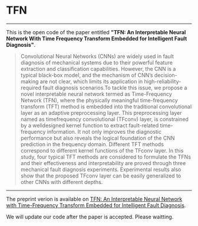 # TFN

---
This is the open code of the paper entitled **"TFN: An Interpretable Neural Network With Time Frequency Transform Embedded for Intelligent Fault Diagnosis"**.
> Convolutional Neural Networks (CNNs) are widely used in fault diagnosis of mechanical systems due to their powerful feature extraction and classification capabilities. However, the CNN is a typical black-box model, and the mechanism of CNN’s decision-making are not clear, which limits its application in high-reliability-required fault diagnosis scenarios.To tackle this issue, we propose a novel interpretable neural network termed as Time-Frequency Network (TFN), where the physically meaningful time-frequency transform (TFT) method is embedded into the traditional convolutional layer as an adaptive preprocessing layer. This preprocessing layer named as timefrequency convolutional (TFconv) layer, is constrained by a welldesigned kernel function to extract fault-related time-frequency information. It not only improves the diagnostic performance but also reveals the logical foundation of the CNN prediction in the frequency domain. Different TFT methods correspond to different kernel functions of the TFconv layer. In this study, four typical TFT methods are considered to formulate the TFNs and their effectiveness and interpretability are proved through three mechanical fault diagnosis experiments. Experimental results also show that the proposed TFconv layer can be easily generalized to other CNNs with different depths.
---

The preprint verion is available on [TFN: An Interpretable Neural Network with Time-Frequency Transform Embedded for Intelligent Fault Diagnosis](https://arxiv.org/abs/2209.01992).

We will update our code after the paper is accepted. Please waitting.
